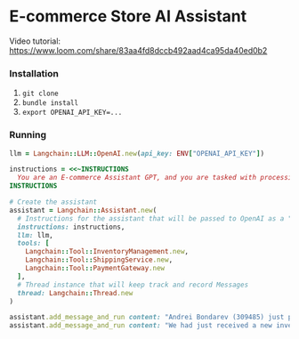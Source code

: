 # E-commerce Store AI Assistant
Video tutorial: https://www.loom.com/share/83aa4fd8dccb492aad4ca95da40ed0b2

### Installation
1. `git clone`
2. `bundle install`
3. `export OPENAI_API_KEY=...`

### Running
```ruby
llm = Langchain::LLM::OpenAI.new(api_key: ENV["OPENAI_API_KEY"])

instructions = <<~INSTRUCTIONS
  You are an E-commerce Assistant GPT, and you are tasked with processing orders.
INSTRUCTIONS

# Create the assistant
assistant = Langchain::Assistant.new(
  # Instructions for the assistant that will be passed to OpenAI as a "system" message
  instructions: instructions,
  llm: llm,
  tools: [
    Langchain::Tool::InventoryManagement.new,
    Langchain::Tool::ShippingService.new,
    Langchain::Tool::PaymentGateway.new
  ],
  # Thread instance that will keep track and record Messages
  thread: Langchain::Thread.new
)

assistant.add_message_and_run content: "Andrei Bondarev (309485) just purchased 1 blue medium Ruby-Lovers T-shirt (Y3048509). His address is 667 Madison Avenue, New York, NY 10065", auto_tool_execution: true
assistant.add_message_and_run content: "We had just received a new inventory shipment with: B9384509: 100, X3048509: 200, K3451235: 10", auto_tool_execution: true
```

